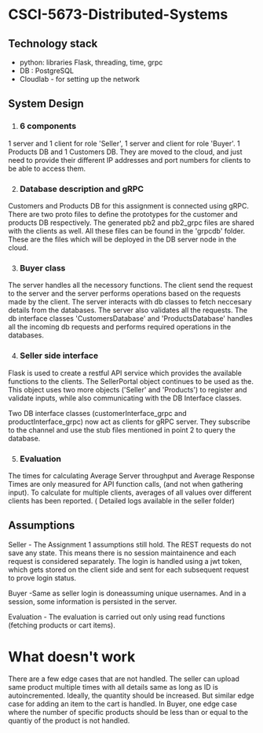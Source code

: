 # CSCI-5673-Distributed-Systems

## Technology stack
- python: libraries Flask, threading, time, grpc
- DB : PostgreSQL
- Cloudlab - for setting up the network
## System Design

1. ### 6 components

1 server and 1 client for role 'Seller', 1 server and client for role 'Buyer'. 1 Products DB and 1 Customers DB. They are moved to the cloud, and just need to provide their different IP addresses and port numbers for clients to be able to access them.

2. ### Database description and gRPC

Customers and Products DB for this assignment is connected using gRPC. There are two proto files to define the prototypes for the customer and products DB respectively. The generated pb2 and pb2_grpc files are shared with the clients as well. All these files can be found in the 'grpcdb' folder. These are the files which will be deployed in the DB server node in the cloud. 

3. ### Buyer class
The server handles all the necessory functions. The client send the request to the server and the server performs operations based on the requests made by the client. The server interacts with db classes to fetch neccesary details from the databases. The server also validates all the requests. The db interface classes 'CustomersDatabase' and 'ProductsDatabase' handles all the incoming db requests and performs required operations in the databases. 

4. ### Seller side interface

Flask is used to create a restful API service which provides the available functions to the clients. The SellerPortal object continues to be used as the. This object uses two more objects ('Seller' and 'Products') to register and validate inputs, while also communicating with the DB Interface classes.

Two DB interface classes (customerInterface_grpc and productInterface_grpc) now act as clients for gRPC server. They subscribe to the channel and use the stub files mentioned in point 2 to query the database.

5. ### Evaluation

The times for calculating Average Server throughput and Average Response Times are only measured for API function calls, (and not when gathering input). To calculate for multiple clients, averages of all values over different clients has been reported. ( Detailed logs available in the seller folder)

## Assumptions

Seller - The Assignment 1 assumptions still hold. The REST requests do not save any state. This means there is no session maintainence and each request is considered separately. The login is handled using a jwt token, which gets stored on the client side and sent for each subsequent request to prove login status.

Buyer -Same as seller login is doneassuming unique usernames. And in a session, some information is persisted in the server. 

Evaluation - The evaluation is carried out only using read functions (fetching products or cart items).


# What doesn't work
There are a few edge cases that are not handled. The seller can upload same product multiple times with all details same as long as ID is autoincremented. Ideally, the quantity should be increased. But similar edge case for adding an item to the cart is handled. In Buyer, one edge case where the number of specific products should be less than or equal to the quantiy of the product is not handled. 
